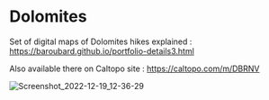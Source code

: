 # Dolomites

Set of digital maps of Dolomites hikes explained : https://baroubard.github.io/portfolio-details3.html

Also available there on Caltopo site : https://caltopo.com/m/DBRNV


![Screenshot_2022-12-19_12-36-29](https://user-images.githubusercontent.com/107501740/208485297-8e6059ad-ddd9-4fbf-8270-54b70e58c954.png)

